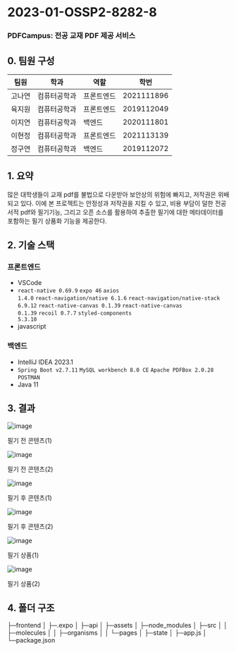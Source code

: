 # 2023-01-OSSP2-8282-8

### PDFCampus: 전공 교재 PDF 제공 서비스

## 0. 팀원 구성
|팀원|학과|역할|학번|
|------|---|---|---|
|고나연|컴퓨터공학과|프론트엔드|2021111896|
|육지원|컴퓨터공학과|프론트엔드|2019112049|
|이지연|컴퓨터공학과|백엔드|2020111801|
|이현정|컴퓨터공학과|프론트엔드|2021113139|
|정구연|컴퓨터공학과|백엔드|2019112072|

## 1. 요약
 많은 대학생들이 교재 pdf를 불법으로 다운받아 보안상의 위험에 빠지고, 저작권은 위배 되고 있다. 이에 본 프로젝트는 안정성과 저작권을 지킬 수 있고, 비용 부담이 덜한 전공서적 pdf와 필기기능, 그리고 오픈 소스를 활용하여 추출한 필기에 대한 메타데이터를 포함하는 필기 상품화 기능을 제공한다.
## 2. 기술 스택
### 프론트엔드
* VSCode
* <code>react-native 0.69.9</code> <code>expo 46</code> <code>axios 1.4.0</code> <code>react-navigation/native 6.1.6</code> <code>react-navigation/native-stack 6.9.12</code> <code>react-native-canvas 0.1.39</code> <code>react-native-canvas 0.1.39</code> <code>recoil 0.7.7</code> <code>styled-components 5.3.10</code>
* javascript
### 백엔드
* IntelliJ IDEA 2023.1
* <code>Spring Boot v2.7.11</code> <code>MySQL workbench 8.0 CE</code> <code>Apache PDFBox 2.0.28</code> <code>POSTMAN</code>
* Java 11
## 3. 결과
![image](https://github.com/gouyeonch/PDFCampus/assets/73930285/8fa69258-89ef-4e24-8505-b78f7c4d86a2)

필기 전 콘텐츠(1)

![image](https://github.com/gouyeonch/PDFCampus/assets/73930285/c24de104-0124-46c2-984f-a3d44f01b472)

필기 전 콘텐츠(2)

![image](https://github.com/gouyeonch/PDFCampus/assets/73930285/51091a5d-7bf6-41eb-869d-2ff7789c3eb9)

필기 후 콘텐츠(1)

![image](https://github.com/gouyeonch/PDFCampus/assets/73930285/f53671a7-635e-462c-95b0-c9cc75d3f79d)

필기 후 콘텐츠(2)

![image](https://github.com/gouyeonch/PDFCampus/assets/73930285/945f29aa-c2cd-4be3-b7a8-df155751c607)

필기 상품(1)

![image](https://github.com/gouyeonch/PDFCampus/assets/73930285/c316b44e-9b52-4ab1-b72f-c65d16f9b874)

필기 상품(2)
## 4. 폴더 구조
├─frontend
│ ├─.expo
│ ├─api
│ ├─assets
│ ├─node_modules
│ ├─src
│ │ ├─molecules
│ │ ├─organisms
│ │ └─pages
│ ├─state
│ ├─app.js
│ └─package.json
